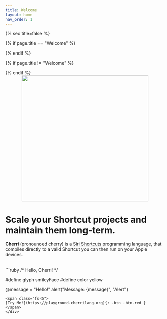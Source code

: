 ```yaml
---
title: Welcome
layout: home
nav_order: 1
---
```


{% seo title=false %}

{% if page.title == "Welcome" %}
<title>Scale Siri Shortcut projects and maintain them long-term | Cherri</title>
{% endif %}

{% if page.title != "Welcome" %}
<title>{{ page.title }} | {{ site.title }}</title>
{% endif %}

<div style="text-align: center">
  <img src="https://github.com/electrikmilk/cherrilang.org/assets/4368524/70975782-10d5-4ee0-a69f-00dc74443ffc" width="400px"/>
</div>

# Scale your Shortcut projects and maintain them long-term.

**Cherri** (pronounced cherry) is a <a href="https://apps.apple.com/us/app/shortcuts/id1462947752" ref="noreferrer noopener" target="_blank">Siri Shortcuts</a> programming language, that compiles directly to a valid Shortcut you can then run on your Apple devices.

<br/>

<div class="code-example" markdown="1">
```ruby
/* Hello, Cherri! */

#define glyph smileyFace
#define color yellow

@message = "Hello!"
alert("Message: {message}", "Alert")
```
<span class="fs-5">
[Try Me!](https://playground.cherrilang.org){: .btn .btn-red }
</span>
</div>
